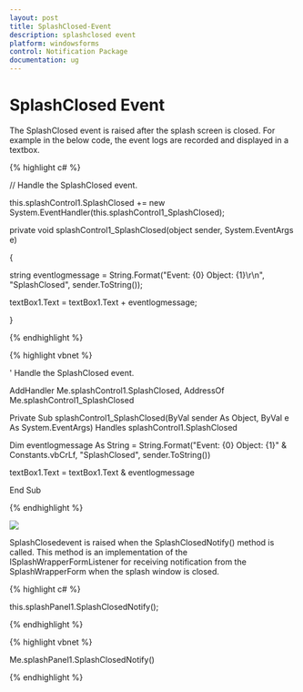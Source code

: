 ```yaml
---
layout: post
title: SplashClosed-Event
description: splashclosed event
platform: windowsforms
control: Notification Package 
documentation: ug
---
```


# SplashClosed Event

The SplashClosed event is raised after the splash screen is closed. For example in the below code, the event logs are recorded and displayed in a textbox.

{% highlight c# %}

// Handle the SplashClosed event.

this.splashControl1.SplashClosed += new System.EventHandler(this.splashControl1_SplashClosed);



private void splashControl1_SplashClosed(object sender, System.EventArgs e)

{

string eventlogmessage = String.Format("Event: {0} Object: {1}\r\n", "SplashClosed", sender.ToString());

textBox1.Text = textBox1.Text + eventlogmessage;

}

{% endhighlight %}

{% highlight vbnet %}

' Handle the SplashClosed event.

AddHandler Me.splashControl1.SplashClosed, AddressOf Me.splashControl1_SplashClosed



Private Sub splashControl1_SplashClosed(ByVal sender As Object, ByVal e As System.EventArgs) Handles splashControl1.SplashClosed

Dim eventlogmessage As String = String.Format("Event: {0} Object: {1}" & Constants.vbCrLf, "SplashClosed", sender.ToString())

textBox1.Text = textBox1.Text & eventlogmessage

End Sub

{% endhighlight %}

![](Overview_images/Overview_img43.jpeg) 


SplashClosedevent is raised when the SplashClosedNotify() method is called. This method is an implementation of the ISplashWrapperFormListener for receiving notification from the SplashWrapperForm when the splash window is closed.

{% highlight c# %}

this.splashPanel1.SplashClosedNotify();

{% endhighlight %}

{% highlight vbnet %}

Me.splashPanel1.SplashClosedNotify()

{% endhighlight %}

